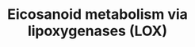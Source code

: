 ---
annotations:
- id: PW:0000485
  parent: classic metabolic pathway
  type: Pathway Ontology
  value: eicosanoid metabolic pathway
- id: PW:0000462
  parent: classic metabolic pathway
  type: Pathway Ontology
  value: lipoxygenase mediated pathway of arachidonic acid metabolism
authors:
- Eoinfahy
- Ryanmiller
- DeSl
- Egonw
- Eweitz
communities:
- Lipids
description: This pathway is inspired by the Lipidmaps>Eicosanoids Pathway expended
  pathway display [https://lipidmaps.org/pathway/pathways_maps]. Eicosanoids are a
  large group of compounds metabolised from arachidonic acid (AA), either via cyclooxygenases
  (COX)[https://www.wikipathways.org/index.php/Pathway:WP4347], lipooxygenases(LOX)[https://www.wikipathways.org/index.php/Pathway:WP4348],
  or cytochrome P450 monooxygenases (CYP)[https://www.wikipathways.org/index.php/Pathway:WP4349].
  This pathway visualises the second route, via LOX. Green and orange boxes represent
  receptors, where the orange colour depicts peroxisome-proliferator activating receptors
  (PPARs) potentially activated by the eicosanoids.
last-edited: 2023-01-18
organisms:
- Mus musculus
redirect_from:
- /index.php/Pathway:WP4348
- /instance/WP4348
- /instance/WP4348_r124744
revision: r124744
schema-jsonld:
- '@context': https://schema.org/
  '@id': https://wikipathways.github.io/pathways/WP4348.html
  '@type': Dataset
  creator:
    '@type': Organization
    name: WikiPathways
  description: This pathway is inspired by the Lipidmaps>Eicosanoids Pathway expended
    pathway display [https://lipidmaps.org/pathway/pathways_maps]. Eicosanoids are
    a large group of compounds metabolised from arachidonic acid (AA), either via
    cyclooxygenases (COX)[https://www.wikipathways.org/index.php/Pathway:WP4347],
    lipooxygenases(LOX)[https://www.wikipathways.org/index.php/Pathway:WP4348], or
    cytochrome P450 monooxygenases (CYP)[https://www.wikipathways.org/index.php/Pathway:WP4349].
    This pathway visualises the second route, via LOX. Green and orange boxes represent
    receptors, where the orange colour depicts peroxisome-proliferator activating
    receptors (PPARs) potentially activated by the eicosanoids.
  keywords:
  - 11-trans-LTC4
  - 11-trans-LTD4
  - 11-trans-LTE4
  - 12(R)-HpETE
  - 12(R)-LOX
  - 12-HETE
  - 12-HpETE
  - 12-LOX
  - 12-epi-LTB4
  - 12-oxo-LTB4
  - 12-oxoETE
  - 12/15-LOX
  - 13,14-dihydro-15-oxo-LXA4
  - 15-HETE
  - 15-HpETE
  - 15-LOX
  - 15-oxo-LXA4
  - 15-oxoETE
  - 18-carboxy-dinor-LTB4
  - 20-carboxy-LTB4
  - 20-hydroxy-LTB4
  - 5,12-diHETE
  - 5-HETE
  - 5-HpETE
  - 5-LOX
  - 5-oxoETE
  - 6-trans-12-epi-delta-LTB4
  - 6-trans-delta-LTB4
  - 8-HETE
  - 8-HpETE
  - 8/15-LOX
  - ALX
  - Acaa1a
  - Acox1
  - Acox2
  - Acox3
  - Alox12
  - Alox15
  - Alox5
  - Arachidonic acid
  - BLT1
  - BLT2
  - CYSLT1
  - CYSLT2
  - Cyp4a10
  - Cyp4a12a
  - Cyp4a12b
  - Cyp4f14
  - Cyp4f18
  - Dpep1
  - Dpep2
  - EXC4
  - EXD4
  - EXE4
  - Ehhadh
  - GGT
  - Ggt1
  - Ggt5
  - HXA3
  - HXB3
  - Hpgd
  - LTA4
  - LTB4
  - LTC4
  - LTD4
  - LTE4
  - LXA4
  - LXB4
  - Lta4h
  - Ltc4s
  - MBD
  - PPAR alpha
  - PPAR beta
  - Ptgr1
  - Ptgr2
  - TRPA1
  - TRPV1
  - TXA3
  - TXB3
  license: CC0
  name: Eicosanoid metabolism via lipoxygenases (LOX)
seo: CreativeWork
title: Eicosanoid metabolism via lipoxygenases (LOX)
wpid: WP4348
---